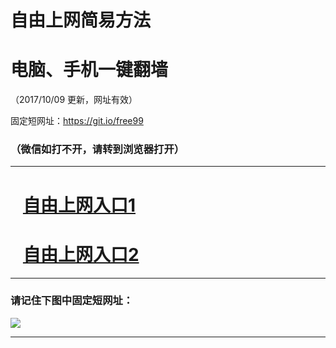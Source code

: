 ﻿# 自由上网简易方法

# 电脑、手机一键翻墙

（2017/10/09 更新，网址有效）

固定短网址：https://git.io/free99

### （微信如打不开，请转到浏览器打开）


***





# &nbsp;&nbsp; <a href="http://ft2018619659.fwq-tz-1001.info/fwqtz01.html?t=100900122691 " target="_blank">自由上网入口1</a>
# &nbsp;&nbsp; <a href="http://ft1778429836.fwq-tz-1002.info/fwqtz02.html?t=100900120419 " target="_blank">自由上网入口2</a>
***

### 请记住下图中固定短网址：

<img src="https://s3-us-west-2.amazonaws.com/fwq-1001/yjfq-20170905okok.png" /> 


***

